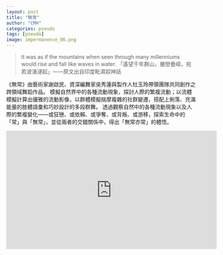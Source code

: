 ```yaml
---
layout: post
title: "無常"
author: "CMH"
categories: pseudo
tags: [pseudo]
image: impermanence_06.png
---
```


> It was as if the mountains when seen through many millenniums would rise and fall like waves in water.
>「遙望千年群山，層巒疊嶂，宛若波湧漣起」——原文出自印度毗濕奴神話

《無常》由藝術家謝啟民、資深編舞家吳秀蓮與製作人杜玉玲帶領團隊共同創作之跨領域舞蹈作品。
模擬自然界中的各種流動現象，探討人際的繁複流動；以流體模擬計算出優雅的流動影像，以群體模擬揣摩複雜的社群變遷，搭配上俐落、充滿能量的肢體語彙和巧妙設計的多段群舞。
透過觀察自然中的各種流動現象以及人際的繁複變化——或狂戀、或依賴、或爭奪、或背叛、或游移，探索生命中的「常」與「無常」，並從兩者的交錯關係中，得出「無常亦常」的體悟。

<iframe width="560" height="315" src="https://www.youtube.com/watch?v=i07PEt7zZhI" frameborder="0" allowfullscreen></iframe>
